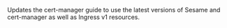 Updates the cert-manager guide to use the latest versions of Sesame and cert-manager as well as Ingress v1 resources.
